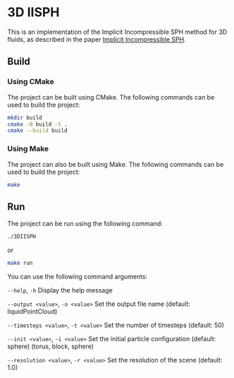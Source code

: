 # 3D IISPH

This is an implementation of the Implicit Incompressible SPH method for 3D fluids, as described in the
paper [Implicit Incompressible SPH](https://cg.informatik.uni-freiburg.de/publications/2013_TVCG_IISPH.pdf).

## Build

### Using CMake

The project can be built using CMake. The following commands can be used to build the project:

```bash
mkdir build
cmake -B build -S .
cmake --build build
```

### Using Make

The project can also be built using Make. The following commands can be used to build the project:

```bash
make
```

## Run

The project can be run using the following command:

```bash
./3DIISPH
```

or

```bash
make run
```

You can use the following command arguments:

`--help`, `-h` Display the help message

`--output <value>`, `-o <value>` Set the output file name (default: liquidPointCloud)

`--timesteps <value>`, `-t <value>` Set the number of timesteps (default: 50)

`--init <value>`, `-i <value>` Set the initial particle configuration (default: sphere) (torus, block, sphere)

`--resolution <value>`, `-r <value>` Set the resolution of the scene (default: 1.0)